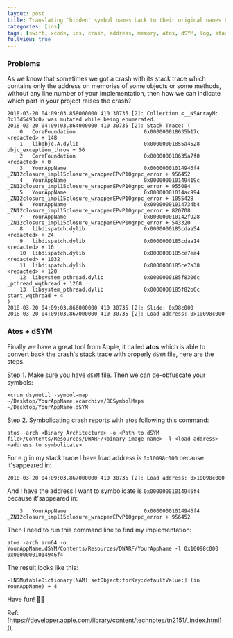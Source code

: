 ```yaml
---
layout: post
title: Translating 'hidden' symbol names back to their original names by using atos + dSYM?
categories: [ios]
tags: [swift, xcode, ios, crash, address, memory, atos, dSYM, log, stack, trace, line, number]
fullview: true
---
```


### Problems
As we know that sometimes we got a crash with its stack trace which contains only the address on memories of some objects or some methods, without any line number of your implementation, then how we can indicate which part in your project raises the crash?

```
2018-03-20 04:09:03.858000000 410 30735 [2]: Collection <__NSArrayM: 0x13d5493c0> was mutated while being enumerated.
2018-03-20 04:09:03.864000000 410 30735 [2]: Stack Trace: (
	0   CoreFoundation                      0x000000018635b17c <redacted> + 148
	1   libobjc.A.dylib                     0x00000001855a4528 objc_exception_throw + 56
	2   CoreFoundation                      0x000000018635a7f0 <redacted> + 0
	3   YourAppName                         0x00000001014946f4 _ZN12closure_impl15closure_wrapperEPvP10grpc_error + 956452
	4   YourAppName                         0x000000010149419c _ZN12closure_impl15closure_wrapperEPvP10grpc_error + 955084
	5   YourAppName                         0x00000001014ac994 _ZN12closure_impl15closure_wrapperEPvP10grpc_error + 1055428
	6   YourAppName                         0x00000001014734b4 _ZN12closure_impl15closure_wrapperEPvP10grpc_error + 820708
	7   YourAppName                         0x000000010142f928 _ZN12closure_impl15closure_wrapperEPvP10grpc_error + 543320
	8   libdispatch.dylib                   0x0000000185cdaa54 <redacted> + 24
	9   libdispatch.dylib                   0x0000000185cdaa14 <redacted> + 16
	10  libdispatch.dylib                   0x0000000185ce7ea4 <redacted> + 1032
	11  libdispatch.dylib                   0x0000000185ce7a38 <redacted> + 120
	12  libsystem_pthread.dylib             0x0000000185f8306c _pthread_wqthread + 1268
	13  libsystem_pthread.dylib             0x0000000185f82b6c start_wqthread + 4
)
2018-03-20 04:09:03.866000000 410 30735 [2]: Slide: 0x98c000
2018-03-20 04:09:03.867000000 410 30735 [2]: Load address: 0x10098c000
```

### Atos + dSYM

Finally we have a great tool from Apple, it called **atos** which is able to convert back the crash's stack trace with properly `dSYM` file, here are the steps.

Step 1. Make sure you have `dSYM` file. Then we can de-obfuscate your symbols:

```
xcrun dsymutil -symbol-map ~/Desktop/YourAppName.xcarchive/BCSymbolMaps ~/Desktop/YourAppName.dSYM
```

Step 2. Symbolicating crash reports with atos following this command:

```
atos -arch <Binary Architecture> -o <Path to dSYM file>/Contents/Resources/DWARF/<binary image name> -l <load address> <address to symbolicate>
```

For e.g in my stack trace I have load address is `0x10098c000` because it'sappeared in:

```
2018-03-20 04:09:03.867000000 410 30735 [2]: Load address: 0x10098c000
```

And I have the address I want to symbolicate is `0x00000001014946f4` because it'sappeared in:


```
    3   YourAppName                         0x00000001014946f4 _ZN12closure_impl15closure_wrapperEPvP10grpc_error + 956452
```

Then I need to run this command line to find my implementation:

```
atos -arch arm64 -o YourAppName.dSYM/Contents/Resources/DWARF/YourAppName -l 0x10098c000 0x00000001014946f4
```

The result looks like this:

```
-[NSMutableDictionary(NAM) setObject:forKey:defaultValue:] (in YourAppName) + 4
```

Have fun! 👨‍💻

Ref: [https://developer.apple.com/library/content/technotes/tn2151/_index.html]()
